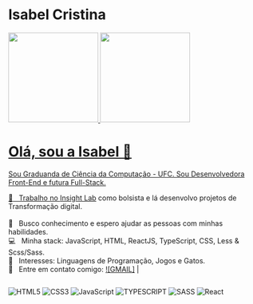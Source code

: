 
# Isabel Cristina


 <div>
  <a href="https://github.com/preciousakura">
  <img height="180em" src="https://github-readme-stats.vercel.app/api?username=preciousakura&show_icons=true&theme=synthwave&include_all_commits=true&count_private=true"/>
  <img height="180em" src="https://github-readme-stats.vercel.app/api/top-langs/?username=preciousakura&layout=compact&langs_count=7&theme=synthwave"/>
</div>

# Olá, sou a Isabel 👋
Sou Graduanda de Ciência da Computação - UFC.
Sou Desenvolvedora Front-End e futura Full-Stack.
  
 :rocket:  &nbsp; Trabalho no [Insight Lab](https://insightlab.ufc.br/) como bolsista e lá desenvolvo projetos de Transformação digital. <br/>
 <br/> :purple_heart: &nbsp; Busco conhecimento e espero ajudar as pessoas com minhas habilidades.
 <br/> :computer: &nbsp; Minha stack: JavaScript, HTML, ReactJS, TypeScript, CSS, Less & Scss/Sass.
 <br/> 💬  &nbsp; Interesses: Linguagens de Programação, Jogos e Gatos. 
 <br/> :email: &nbsp; Entre em contato comigo: [![GMAIL]](mailto:isawithans@gmail.com)
| 


<div style="display: flex"><br>

  ![HTML5](https://img.shields.io/badge/html5-%23E34F26.svg?style=for-the-badge&logo=html5&logoColor=white) ![CSS3](https://img.shields.io/badge/css3-%231572B6.svg?style=for-the-badge&logo=css3&logoColor=white) ![JavaScript](https://img.shields.io/badge/javascript-%23323330.svg?style=for-the-badge&logo=javascript&logoColor=%23F7DF1E) ![TYPESCRIPT](https://img.shields.io/badge/typescript-%23777BB4.svg?style=for-the-badge&logo=typescript&logoColor=white) ![SASS](https://img.shields.io/badge/sass-ff9ce8.svg?style=for-the-badge&logo=sass&logoColor=white) ![React](https://img.shields.io/badge/react-%2320232a.svg?style=for-the-badge&logo=react&logoColor=%2361DAFB) 
</div>
